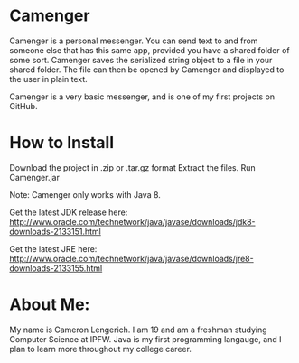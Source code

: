 Camenger
=============

Camenger is a personal messenger. You can send text to and from someone else that has this same app, provided you have a shared folder of some sort. Camenger saves the serialized string object to a file in your shared folder. The file can then be opened by Camenger and displayed to the user in plain text.

Camenger is a very basic messenger, and is one of my first projects on GitHub.


How to Install
=============
Download the project in .zip or .tar.gz format
Extract the files.
Run Camenger.jar

Note: Camenger only works with Java 8.

Get the latest JDK release here: http://www.oracle.com/technetwork/java/javase/downloads/jdk8-downloads-2133151.html

Get the latest JRE here: http://www.oracle.com/technetwork/java/javase/downloads/jre8-downloads-2133155.html


About Me:
=============
My name is Cameron Lengerich. I am 19 and am a freshman studying Computer Science at IPFW. Java is my first programming langauge, and I plan to learn more throughout my college career.
